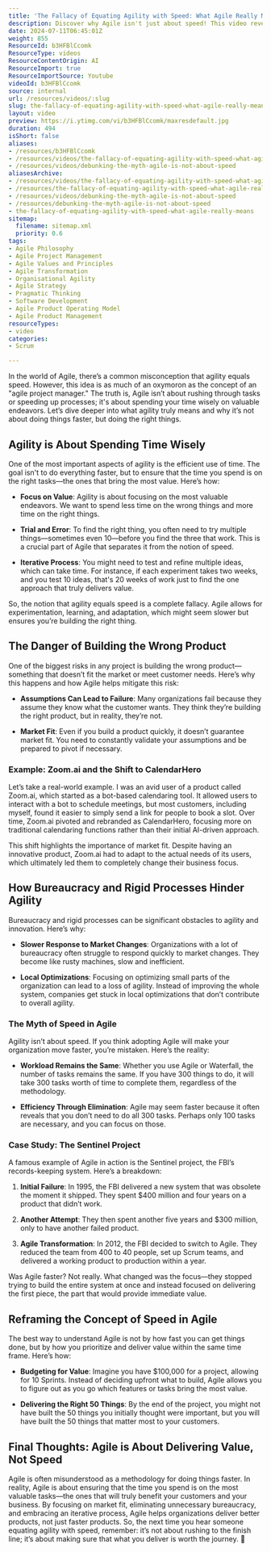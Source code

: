 ```yaml
---
title: 'The Fallacy of Equating Agility with Speed: What Agile Really Means'
description: Discover why Agile isn't just about speed! This video reveals its true focus on value, adaptability, and delivering the right products. Embrace a strategic mindset!
date: 2024-07-11T06:45:01Z
weight: 855
ResourceId: b3HFBlCcomk
ResourceType: videos
ResourceContentOrigin: AI
ResourceImport: true
ResourceImportSource: Youtube
videoId: b3HFBlCcomk
source: internal
url: /resources/videos/:slug
slug: the-fallacy-of-equating-agility-with-speed-what-agile-really-means
layout: video
preview: https://i.ytimg.com/vi/b3HFBlCcomk/maxresdefault.jpg
duration: 494
isShort: false
aliases:
- /resources/b3HFBlCcomk
- /resources/videos/the-fallacy-of-equating-agility-with-speed-what-agile-really-means
- /resources/videos/debunking-the-myth-agile-is-not-about-speed
aliasesArchive:
- /resources/videos/the-fallacy-of-equating-agility-with-speed-what-agile-really-means
- /resources/the-fallacy-of-equating-agility-with-speed-what-agile-really-means
- /resources/videos/debunking-the-myth-agile-is-not-about-speed
- /resources/debunking-the-myth-agile-is-not-about-speed
- the-fallacy-of-equating-agility-with-speed-what-agile-really-means
sitemap:
  filename: sitemap.xml
  priority: 0.6
tags:
- Agile Philosophy
- Agile Project Management
- Agile Values and Principles
- Agile Transformation
- Organisational Agility
- Agile Strategy
- Pragmatic Thinking
- Software Development
- Agile Product Operating Model
- Agile Product Management
resourceTypes:
- video
categories:
- Scrum

---
```

In the world of Agile, there’s a common misconception that agility equals speed. However, this idea is as much of an oxymoron as the concept of an "agile project manager." The truth is, Agile isn’t about rushing through tasks or speeding up processes; it's about spending your time wisely on valuable endeavors. Let’s dive deeper into what agility truly means and why it’s not about doing things faster, but doing the right things.

## **Agility is About Spending Time Wisely**

One of the most important aspects of agility is the efficient use of time. The goal isn't to do everything faster, but to ensure that the time you spend is on the right tasks—the ones that bring the most value. Here’s how:

- **Focus on Value**: Agility is about focusing on the most valuable endeavors. We want to spend less time on the wrong things and more time on the right things.

- **Trial and Error**: To find the right thing, you often need to try multiple things—sometimes even 10—before you find the three that work. This is a crucial part of Agile that separates it from the notion of speed.

- **Iterative Process**: You might need to test and refine multiple ideas, which can take time. For instance, if each experiment takes two weeks, and you test 10 ideas, that's 20 weeks of work just to find the one approach that truly delivers value.

So, the notion that agility equals speed is a complete fallacy. Agile allows for experimentation, learning, and adaptation, which might seem slower but ensures you’re building the right thing.

## **The Danger of Building the Wrong Product**

One of the biggest risks in any project is building the wrong product—something that doesn’t fit the market or meet customer needs. Here’s why this happens and how Agile helps mitigate this risk:

- **Assumptions Can Lead to Failure**: Many organizations fail because they assume they know what the customer wants. They think they’re building the right product, but in reality, they’re not.

- **Market Fit**: Even if you build a product quickly, it doesn’t guarantee market fit. You need to constantly validate your assumptions and be prepared to pivot if necessary.

### **Example: Zoom.ai and the Shift to CalendarHero**

Let’s take a real-world example. I was an avid user of a product called Zoom.ai, which started as a bot-based calendaring tool. It allowed users to interact with a bot to schedule meetings, but most customers, including myself, found it easier to simply send a link for people to book a slot. Over time, Zoom.ai pivoted and rebranded as CalendarHero, focusing more on traditional calendaring functions rather than their initial AI-driven approach.

This shift highlights the importance of market fit. Despite having an innovative product, Zoom.ai had to adapt to the actual needs of its users, which ultimately led them to completely change their business focus.

## **How Bureaucracy and Rigid Processes Hinder Agility**

Bureaucracy and rigid processes can be significant obstacles to agility and innovation. Here’s why:

- **Slower Response to Market Changes**: Organizations with a lot of bureaucracy often struggle to respond quickly to market changes. They become like rusty machines, slow and inefficient.

- **Local Optimizations**: Focusing on optimizing small parts of the organization can lead to a loss of agility. Instead of improving the whole system, companies get stuck in local optimizations that don’t contribute to overall agility.

### **The Myth of Speed in Agile**

Agility isn’t about speed. If you think adopting Agile will make your organization move faster, you’re mistaken. Here’s the reality:

- **Workload Remains the Same**: Whether you use Agile or Waterfall, the number of tasks remains the same. If you have 300 things to do, it will take 300 tasks worth of time to complete them, regardless of the methodology.

- **Efficiency Through Elimination**: Agile may seem faster because it often reveals that you don’t need to do all 300 tasks. Perhaps only 100 tasks are necessary, and you can focus on those.

### **Case Study: The Sentinel Project**

A famous example of Agile in action is the Sentinel project, the FBI’s records-keeping system. Here’s a breakdown:

1. **Initial Failure**: In 1995, the FBI delivered a new system that was obsolete the moment it shipped. They spent $400 million and four years on a product that didn’t work.

3. **Another Attempt**: They then spent another five years and $300 million, only to have another failed product.

5. **Agile Transformation**: In 2012, the FBI decided to switch to Agile. They reduced the team from 400 to 40 people, set up Scrum teams, and delivered a working product to production within a year.

Was Agile faster? Not really. What changed was the focus—they stopped trying to build the entire system at once and instead focused on delivering the first piece, the part that would provide immediate value.

## **Reframing the Concept of Speed in Agile**

The best way to understand Agile is not by how fast you can get things done, but by how you prioritize and deliver value within the same time frame. Here’s how:

- **Budgeting for Value**: Imagine you have $100,000 for a project, allowing for 10 Sprints. Instead of deciding upfront what to build, Agile allows you to figure out as you go which features or tasks bring the most value.

- **Delivering the Right 50 Things**: By the end of the project, you might not have built the 50 things you initially thought were important, but you will have built the 50 things that matter most to your customers.

## **Final Thoughts: Agile is About Delivering Value, Not Speed**

Agile is often misunderstood as a methodology for doing things faster. In reality, Agile is about ensuring that the time you spend is on the most valuable tasks—the ones that will truly benefit your customers and your business. By focusing on market fit, eliminating unnecessary bureaucracy, and embracing an iterative process, Agile helps organizations deliver better products, not just faster products. So, the next time you hear someone equating agility with speed, remember: it’s not about rushing to the finish line; it’s about making sure that what you deliver is worth the journey. 🚀
